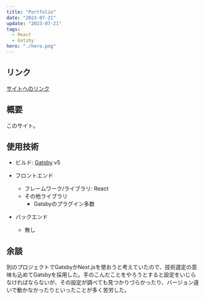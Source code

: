 ```yaml
---
title: "Portfolio"
date: "2023-07-21"
update: "2023-07-21"
tags:
  - React
  - Gatsby
hero: "./hero.png"
---
```


## リンク

[サイトへのリンク](/)

## 概要

このサイト。

## 使用技術

- ビルド: [Gatsby](https://github.com/gatsbyjs/gatsby) v5

- フロントエンド
  - フレームワーク/ライブラリ: React
  - その他ライブラリ
    - Gatsbyのプラグイン多数

- バックエンド
  - 無し

## 余談

別のプロジェクトでGatsbyかNext.jsを使おうと考えていたので、技術選定の意味も込めてGatsbyを採用した。手のこんだことをやろうとすると設定をいじらなければならないが、その設定が調べても見つかりづらかったり、バージョン違いで動かなかったりといったことが多く苦労した。
